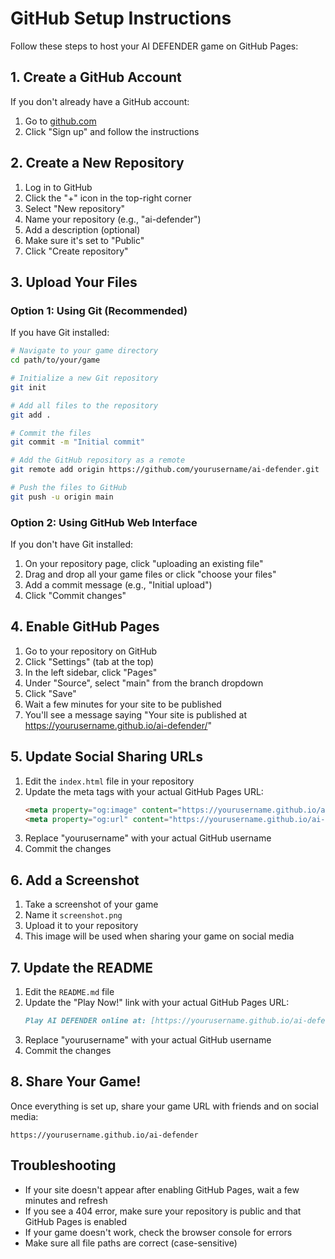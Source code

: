 # GitHub Setup Instructions

Follow these steps to host your AI DEFENDER game on GitHub Pages:

## 1. Create a GitHub Account

If you don't already have a GitHub account:
1. Go to [github.com](https://github.com)
2. Click "Sign up" and follow the instructions

## 2. Create a New Repository

1. Log in to GitHub
2. Click the "+" icon in the top-right corner
3. Select "New repository"
4. Name your repository (e.g., "ai-defender")
5. Add a description (optional)
6. Make sure it's set to "Public"
7. Click "Create repository"

## 3. Upload Your Files

### Option 1: Using Git (Recommended)

If you have Git installed:

```bash
# Navigate to your game directory
cd path/to/your/game

# Initialize a new Git repository
git init

# Add all files to the repository
git add .

# Commit the files
git commit -m "Initial commit"

# Add the GitHub repository as a remote
git remote add origin https://github.com/yourusername/ai-defender.git

# Push the files to GitHub
git push -u origin main
```

### Option 2: Using GitHub Web Interface

If you don't have Git installed:

1. On your repository page, click "uploading an existing file"
2. Drag and drop all your game files or click "choose your files"
3. Add a commit message (e.g., "Initial upload")
4. Click "Commit changes"

## 4. Enable GitHub Pages

1. Go to your repository on GitHub
2. Click "Settings" (tab at the top)
3. In the left sidebar, click "Pages"
4. Under "Source", select "main" from the branch dropdown
5. Click "Save"
6. Wait a few minutes for your site to be published
7. You'll see a message saying "Your site is published at https://yourusername.github.io/ai-defender/"

## 5. Update Social Sharing URLs

1. Edit the `index.html` file in your repository
2. Update the meta tags with your actual GitHub Pages URL:
   ```html
   <meta property="og:image" content="https://yourusername.github.io/ai-defender/screenshot.png">
   <meta property="og:url" content="https://yourusername.github.io/ai-defender">
   ```
3. Replace "yourusername" with your actual GitHub username
4. Commit the changes

## 6. Add a Screenshot

1. Take a screenshot of your game
2. Name it `screenshot.png`
3. Upload it to your repository
4. This image will be used when sharing your game on social media

## 7. Update the README

1. Edit the `README.md` file
2. Update the "Play Now!" link with your actual GitHub Pages URL:
   ```markdown
   Play AI DEFENDER online at: [https://yourusername.github.io/ai-defender](https://yourusername.github.io/ai-defender)
   ```
3. Replace "yourusername" with your actual GitHub username
4. Commit the changes

## 8. Share Your Game!

Once everything is set up, share your game URL with friends and on social media:
```
https://yourusername.github.io/ai-defender
```

## Troubleshooting

- If your site doesn't appear after enabling GitHub Pages, wait a few minutes and refresh
- If you see a 404 error, make sure your repository is public and that GitHub Pages is enabled
- If your game doesn't work, check the browser console for errors
- Make sure all file paths are correct (case-sensitive) 
